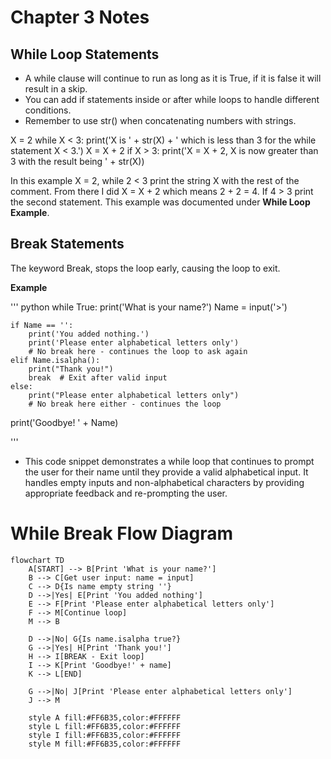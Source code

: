 # Chapter 3 Notes

## While Loop Statements

- A while clause will continue to run as long as it is True, if it is false it will result in a skip. 
- You can add if statements inside or after while loops to handle different conditions.
- Remember to use str() when concatenating numbers with strings.

X = 2 
while X < 3:
    print('X is ' + str(X) + ' which is less than 3 for the while statement X < 3.')
    X = X + 2 
    if X > 3:
        print('X = X + 2, X is now greater than 3 with the result being ' + str(X))

In this example X = 2, while 2  < 3 print the string X with the rest of the comment. From there I did X = X + 2 which means 2 + 2 = 4. If 4 > 3 print the second statement. This example was documented under **While Loop Example**. 


## Break Statements

The keyword Break, stops the loop early, causing the loop to exit. 

**Example**


''' python
while True:
    print('What is your name?')
    Name = input('>')

    if Name == '': 
        print('You added nothing.')
        print('Please enter alphabetical letters only')
        # No break here - continues the loop to ask again
    elif Name.isalpha():
        print("Thank you!")
        break  # Exit after valid input
    else: 
        print("Please enter alphabetical letters only")
        # No break here either - continues the loop

print('Goodbye! ' + Name) 

'''

- This code snippet demonstrates a while loop that continues to prompt the user for their name until they provide a valid alphabetical input. It handles empty inputs and non-alphabetical characters by providing appropriate feedback and re-prompting the user.

# While Break Flow Diagram


```mermaid
flowchart TD
    A[START] --> B[Print 'What is your name?']
    B --> C[Get user input: name = input]
    C --> D{Is name empty string ''}
    D -->|Yes| E[Print 'You added nothing']
    E --> F[Print 'Please enter alphabetical letters only']
    F --> M[Continue loop]
    M --> B
    
    D -->|No| G{Is name.isalpha true?}
    G -->|Yes| H[Print 'Thank you!']
    H --> I[BREAK - Exit loop]
    I --> K[Print 'Goodbye!' + name]
    K --> L[END]
    
    G -->|No| J[Print 'Please enter alphabetical letters only']
    J --> M
    
    style A fill:#FF6B35,color:#FFFFFF
    style L fill:#FF6B35,color:#FFFFFF
    style I fill:#FF6B35,color:#FFFFFF
    style M fill:#FF6B35,color:#FFFFFF
```

